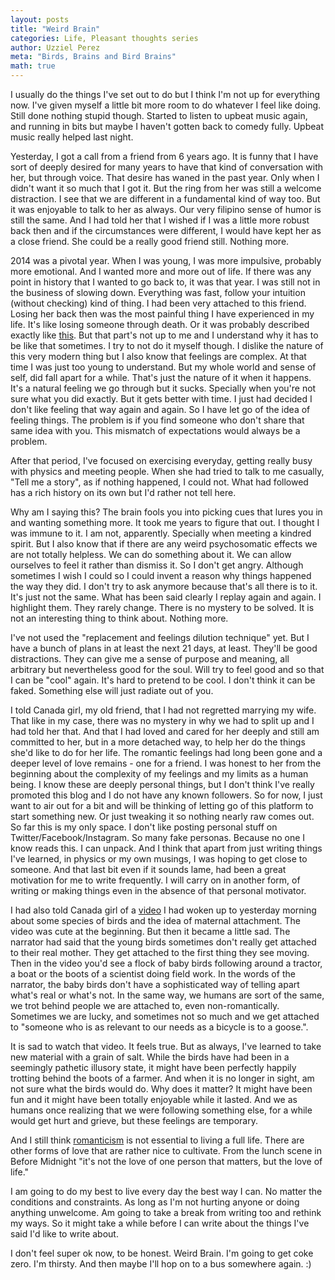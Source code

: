 ```yaml
---
layout: posts
title: "Weird Brain"
categories: Life, Pleasant thoughts series
author: Uzziel Perez
meta: "Birds, Brains and Bird Brains"
math: true
---
```


I usually do the things I've set out to do but I think I'm not up for everything now. I've given myself a little bit more room to do whatever I feel like doing. Still done nothing stupid though. Started to listen to upbeat music again, and running in bits but maybe I haven't gotten back to comedy fully. Upbeat music really helped last night.

Yesterday, I got a call from a friend from 6 years ago. It is funny that I have sort of deeply desired for many years to have that kind of conversation with her, but through voice. That desire has waned in the past year. Only when I didn't want it so much that I got it. But the ring from her was still a welcome distraction. I see that we are different in a fundamental kind of way too. But it was enjoyable to talk to her as always. Our very filipino sense of humor is still the same. And I had told her that I wished if I was a little more robust back then and if the circumstances were different, I would have kept her as a close friend. She could be a really good friend still. Nothing more.

2014 was a pivotal year. When I was young, I was more impulsive, probably more emotional. And I wanted more and more out of life. If there was any point in history that I wanted to go back to, it was that year. I was still not in the business of slowing down. Everything was fast, follow your intuition (without checking) kind of thing. I had been very attached to this friend. Losing her back then was the most painful thing I have experienced in my life. It's like losing someone through death. Or it was probably described exactly like [this](https://www.youtube.com/watch?v=VDF75MM9Y1M). But that part's not up to me and I understand why it has to be like that sometimes. I try to not do it myself though. I dislike the nature of this very modern thing but I also know that feelings are complex. At that time I was just too young to understand. But my whole world and sense of self, did fall apart for a while. That's just the nature of it when it happens. It's a natural feeling we go through but it sucks. Specially when you're not sure what you did exactly. But it gets better with time. I just had decided I don't like feeling that way again and again. So I have let go of the idea of feeling things. The problem is if you find someone who don't share that same idea with you. This mismatch of expectations would always be a problem.

After that period, I've focused on exercising everyday, getting really busy with physics and meeting people. When she had tried to talk to me casually, "Tell me a story", as if nothing happened, I could not. What had followed has a rich history on its own but I'd rather not tell here.

Why am I saying this? The brain fools you into picking cues that lures you in and wanting something more. It took me years to figure that out. I thought I was immune to it. I am not, apparently. Specially when meeting a kindred spirit. But I also know that if there are any weird psychosomatic effects we are not totally helpless. We can do something about it. We can allow ourselves to feel it rather than dismiss it. So I don't get angry. Although sometimes I wish I could so I could invent a reason why things happened the way they did. I don't try to ask anymore because that's all there is to it. It's just not the same. What has been said clearly I replay again and again. I highlight them. They rarely change. There is no mystery to be solved. It is not an interesting thing to think about. Nothing more.

I've not used the "replacement and feelings dilution technique" yet. But I have a bunch of plans in at least the next 21 days, at least. They'll be good distractions. They can give me a sense of purpose and meaning, all arbitrary but nevertheless good for the soul. Will try to feel good and so that I can be "cool" again. It's hard to pretend to be cool. I don't think it can be faked. Something else will just radiate out of you.

I told Canada girl, my old friend, that I had not regretted marrying my wife. That like in my case, there was no mystery in why we had to split up and I had told her that. And that I had loved and cared for her deeply and still am committed to her, but in a more detached way, to help her do the things she'd like to do for her life. The romantic feelings had long been gone and a deeper level of love remains -  one for a friend. I was honest to her from the beginning about the complexity of my feelings and my limits as a human being. I know these are deeply personal things, but I don't think I've really promoted this blog and I do not have any known followers. So for now, I just want to air out for a bit and will be thinking of letting go of this platform to start something new. Or just tweaking it so nothing nearly raw comes out. So far this is my only space. I don't like posting personal stuff on Twitter/Facebook/Instagram. So many fake personas. Because no one I know reads this. I can unpack. And I think that apart from just writing things I've learned, in physics or my own musings, I was hoping to get close to someone. And that last bit even if it sounds lame, had been a great motivation for me to write frequently. I will carry on in another form, of writing or making things even in the absence of that personal motivator.

I had also told Canada girl of a [video](https://www.youtube.com/watch?v=b9UUnorP-8U) I had woken up to yesterday morning about some species of birds and the idea of maternal attachment. The video was cute at the beginning. But then it became a little sad. The narrator had said that the young birds sometimes don't really get attached to their real mother. They get attached to the first thing they see moving. Then in the video you'd see a flock of baby birds following around a tractor, a boat or the boots of a scientist doing field work. In the words of the narrator, the baby birds don't have a sophisticated way of telling apart what's real or what's not. In the same way, we humans are sort of the same, we trot behind people we are attached to, even non-romantically. Sometimes we are lucky, and sometimes not so much and we get attached to "someone who is as relevant to our needs as a bicycle is to a goose.".

It is sad to watch that video. It feels true. But as always, I've learned to take new material with a grain of salt. While the birds have had been in a seemingly pathetic illusory state, it might have been perfectly happily trotting behind the boots of a farmer. And when it is no longer in sight, am not sure what the birds would do. Why does it matter? It might have been fun and it might have been totally enjoyable while it lasted. And we as humans once realizing that we were following something else, for a while would get hurt and grieve, but these feelings are temporary.

 And I still think [romanticism](https://www.youtube.com/watch?v=gjxs46mzcB8) is not essential to living a full life. There are other forms of love that are rather nice to cultivate. From the lunch scene in Before Midnight "it's not the love of one person that matters, but the love of life."

I am going to do my best to live every day the best way I can. No matter the conditions and constraints. As long as I'm not hurting anyone or doing anything unwelcome. Am going to take a break from writing too and rethink my ways. So it might take a while before I can write about the things I've said I'd like to write about.

I don't feel super ok now, to be honest. Weird Brain. I'm going to get coke zero. I'm thirsty. And then maybe I'll hop on to a bus somewhere again. :)
